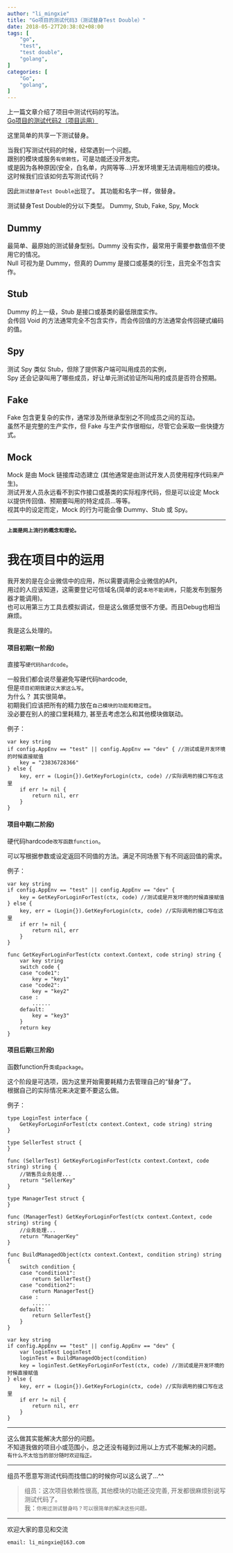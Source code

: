 ```yaml
---
author: "li_mingxie"
title: "Go项目的测试代码3（测试替身Test Double）"
date: 2018-05-27T20:38:02+08:00
tags: [
    "go",
    "test",
    "test double",
    "golang",
]
categories: [
    "Go",
    "golang",
]
---
```


上一篇文章介绍了项目中测试代码的写法。   
[Go项目的测试代码2（项目运用）](https://limingxie.github.io/go/my_go_test1/)
   
  
这里简单的共享一下测试替身。<!--more-->

当我们写测试代码的时候，经常遇到一个问题。  
跟别的模块或服务`有依赖性`，可是功能还没开发完。  
或是因为各种原因(安全，白名单，内网等等...)开发环境里无法调用相应的模块。  
这时候我们应该如何去写测试代码？

因此`测试替身Test Double`出现了。
其功能和名字一样，做替身。

测试替身Test Double的分以下类型。 
Dummy, Stub, Fake, Spy, Mock

## Dummy
最简单、最原始的测试替身型别。Dummy 没有实作，最常用于需要参数值但不使用它的情况。  
Null 可视为是 Dummy，但真的 Dummy 是接口或基类的衍生，且完全不包含实作。

## Stub
Dummy 的上一级，Stub 是接口或基类的最低限度实作。  
会传回 Void 的方法通常完全不包含实作，而会传回值的方法通常会传回硬式编码的值。

## Spy
测试 Spy 类似 Stub，但除了提供客户端可叫用成员的实例，  
Spy 还会记录叫用了哪些成员，好让单元测试验证所叫用的成员是否符合预期。

## Fake
Fake 包含更复杂的实作，通常涉及所继承型别之不同成员之间的互动。  
虽然不是完整的生产实作，但 Fake 与生产实作很相似，尽管它会采取一些快捷方式。

## Mock
Mock 是由 Mock 链接库动态建立 (其他通常是由测试开发人员使用程序代码来产生)。  
测试开发人员永远看不到实作接口或基类的实际程序代码，但是可以设定 Mock 以提供传回值、预期要叫用的特定成员...等等。  
视其中的设定而定，Mock 的行为可能会像 Dummy、Stub 或 Spy。

-----

**`上面是网上流行的概念和理论。`**


#  我在项目中的运用

我开发的是在企业微信中的应用，所以需要调用企业微信的API，  
用过的人应该知道，这需要登记可信域名(简单的说`本地不能调用`，只能发布到服务器才能调用)。  
也可以用第三方工具去模拟调试，但是这么做感觉很不方便。而且Debug也相当麻烦。

我是这么处理的。

#### **项目初期(一阶段)**

直接写`硬代码hardcode`。

一般我们都会说尽量避免写硬代码hardcode,   
但是`项目初期我建议大家这么写`。  
为什么？ 其实很简单。  
初期我们应该把所有的精力放在`自己模块的功能和稳定性`。  
没必要在别人的接口里耗精力, 甚至去考虑怎么和其他模块做联动。  

例子：
```
var key string
if config.AppEnv == "test" || config.AppEnv == "dev" { //测试或是开发环境的时候直接赋值
	key = "23836728366"
} else {
	key, err = (Login{}).GetKeyForLogin(ctx, code) //实际调用的接口写在这里
	if err != nil {
		return nil, err
	}
}
```

#### **项目中期(二阶段)**

硬代码hardcode`改写函数function`。

可以写根据参数或设定返回不同值的方法。满足不同场景下有不同返回值的需求。

例子：
```
var key string
if config.AppEnv == "test" || config.AppEnv == "dev" { 
	key = GetKeyForLoginForTest(ctx, code) //测试或是开发环境的时候直接赋值
} else {
	key, err = (Login{}).GetKeyForLogin(ctx, code) //实际调用的接口写在这里
	if err != nil {
		return nil, err
	}
}
```
```
func GetKeyForLoginForTest(ctx context.Context, code string) string {
	var key string
	switch code {
	case "code1":
		key = "key1"
	case "code2":
		key = "key2"
	case :
		......
	default:
		key = "key3"
	}
	return key
}
```

#### **项目后期(三阶段)**

函数function升`类或package`。

这个阶段是可选项，因为这里开始需要耗精力去管理自己的“替身”了。  
根据自己的实际情况来决定要不要这么做。

例子：
```
type LoginTest interface {
	GetKeyForLoginForTest(ctx context.Context, code string) string
}

type SellerTest struct {
}

func (SellerTest) GetKeyForLoginForTest(ctx context.Context, code string) string {
	//销售员业务处理...
	return "SellerKey"
}

type ManagerTest struct {
}

func (ManagerTest) GetKeyForLoginForTest(ctx context.Context, code string) string {
	//业务处理...
	return "ManagerKey"
}

func BuildManagedObject(ctx context.Context, condition string) string {
	switch condition {
	case "condition1":
		return SellerTest{}
	case "condition2":
		return ManagerTest{}
	case :
		......
	default:
		return SellerTest{}
	}
}
```

```
var key string
if config.AppEnv == "test" || config.AppEnv == "dev" { 
	var loginTest LoginTest
	loginTest = BuildManagedObject(condition)
	key = loginTest.GetKeyForLoginForTest(ctx, code) //测试或是开发环境的时候直接赋值
} else {
	key, err = (Login{}).GetKeyForLogin(ctx, code) //实际调用的接口写在这里
	if err != nil {
		return nil, err
	}
}
```
-----

这么做其实能解决大部分的问题。  
不知道我做的项目小或范围小，总之还没有碰到过用以上方式不能解决的问题。  
`有什么不太恰当的部分随时欢迎指正。`

-----

组员不愿意写测试代码而找借口的时候你可以这么说了...^^

> 组员：这次项目依赖性很高, 其他模块的功能还没完善, 开发都很麻烦别说写测试代码了。    
> 我：`你用过测试替身吗？可以很简单的解决这些问题。`

----------------------------------------------
欢迎大家的意见和交流

`email: li_mingxie@163.com`